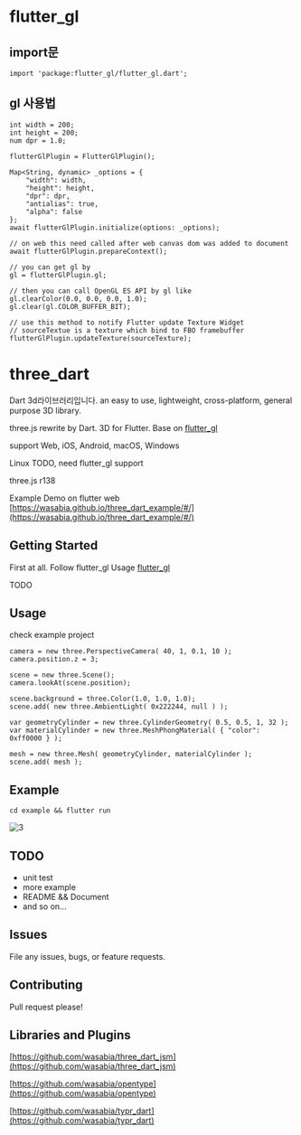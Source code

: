 # flutter_gl
## import문
```
import 'package:flutter_gl/flutter_gl.dart';
```

## gl 사용법
```
int width = 200;
int height = 200;
num dpr = 1.0;

flutterGlPlugin = FlutterGlPlugin();

Map<String, dynamic> _options = {
    "width": width, 
    "height": height, 
    "dpr": dpr,
    "antialias": true,
    "alpha": false
};    
await flutterGlPlugin.initialize(options: _options);

// on web this need called after web canvas dom was added to document
await flutterGlPlugin.prepareContext();

// you can get gl by
gl = flutterGlPlugin.gl;

// then you can call OpenGL ES API by gl like
gl.clearColor(0.0, 0.0, 0.0, 1.0);
gl.clear(gl.COLOR_BUFFER_BIT);

// use this method to notify Flutter update Texture Widget
// sourceTextue is a texture which bind to FBO framebuffer
flutterGlPlugin.updateTexture(sourceTexture);
```




# three_dart

Dart 3d라이브러리입니다. an easy to use, lightweight, cross-platform, general purpose 3D library. 

three.js rewrite by Dart. 3D for Flutter. Base on [flutter_gl](https://github.com/wasabia/flutter_gl)





support Web, iOS, Android, macOS, Windows

Linux TODO, need flutter_gl support

three.js r138


Example Demo on flutter web [https://wasabia.github.io/three_dart_example/#/](https://wasabia.github.io/three_dart_example/#/)


## Getting Started

First at all. Follow flutter_gl Usage [flutter_gl](https://github.com/wasabia/flutter_gl)


TODO


## Usage

check example project

```
camera = new three.PerspectiveCamera( 40, 1, 0.1, 10 );
camera.position.z = 3;

scene = new three.Scene();
camera.lookAt(scene.position);

scene.background = three.Color(1.0, 1.0, 1.0);
scene.add( new three.AmbientLight( 0x222244, null ) );

var geometryCylinder = new three.CylinderGeometry( 0.5, 0.5, 1, 32 );
var materialCylinder = new three.MeshPhongMaterial( { "color": 0xff0000 } );

mesh = new three.Mesh( geometryCylinder, materialCylinder );
scene.add( mesh );
```


## Example

```
cd example && flutter run
```


![3](https://user-images.githubusercontent.com/1768228/141482294-b78446b3-d9ab-4cc0-83fc-dbabaab459e2.png)


## TODO
- unit test
- more example
- README && Document
- and so on...

## Issues
File any issues, bugs, or feature requests.

## Contributing
Pull request please!

## Libraries and Plugins

[https://github.com/wasabia/three_dart_jsm](https://github.com/wasabia/three_dart_jsm)

[https://github.com/wasabia/opentype](https://github.com/wasabia/opentype)

[https://github.com/wasabia/typr_dart](https://github.com/wasabia/typr_dart)

